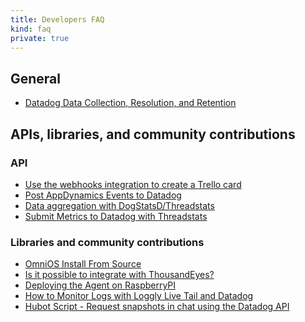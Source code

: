 ```yaml
---
title: Developers FAQ
kind: faq
private: true
---
```


## General

* [Datadog Data Collection, Resolution, and Retention][1]

## APIs, libraries, and community contributions

### API

* [Use the webhooks integration to create a Trello card][2]
* [Post AppDynamics Events to Datadog][3]
* [Data aggregation with DogStatsD/Threadstats][4]
* [Submit Metrics to Datadog with Threadstats][5]

### Libraries and community contributions

* [OmniOS Install From Source][6]
* [Is it possible to integrate with ThousandEyes?][7]
* [Deploying the Agent on RaspberryPI][8]
* [How to Monitor Logs with Loggly Live Tail and Datadog][9]
* [Hubot Script - Request snapshots in chat using the Datadog API][10]

[1]: /developers/faq/data-collection-resolution-retention/
[2]: /developers/faq/use-our-webhook-integration-to-create-a-trello-card/
[3]: /developers/faq/how-to-post-appdynamics-events-to-datadog/
[4]: /developers/faq/data-aggregation-with-dogstatsd-threadstats/
[5]: /developers/faq/is-there-an-alternative-to-dogstatsd-and-the-api-to-submit-metrics-threadstats/
[6]: /developers/faq/omnios-and-possibly-smartos-openindiana-nexenta-install-from-source-by-tweaking-the-agent-install-script/
[7]: /developers/faq/is-it-possible-to-integrate-with-thousandeyes/
[8]: /developers/faq/deploying-the-agent-on-raspberrypi/
[9]: /developers/faq/how-to-monitor-logs-with-loggly-live-tail-and-datadog/
[10]: /developers/faq/hubot-script-request-snapshots-in-chat-using-the-datadog-api/
